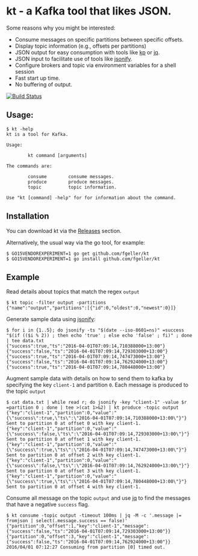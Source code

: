# kt - a Kafka tool that likes JSON.

Some reasons why you might be interested:

* Consume messages on specific partitions between specific offsets.
* Display topic information (e.g., offsets per partitions)
* JSON output for easy consumption with tools like [kp](https://github.com/echojc/kp) or [jq](https://stedolan.github.io/jq/).
* JSON input to facilitate use of tools like [jsonify](https://github.com/fgeller/jsonify).
* Configure brokers and topic via environment variables for a shell session
* Fast start up time.
* No buffering of output.

[![Build Status](https://travis-ci.org/fgeller/kt.svg?branch=master)](https://travis-ci.org/fgeller/kt)

## Usage:

    $ kt -help
    kt is a tool for Kafka.

    Usage:

            kt command [arguments]

    The commands are:

            consume        consume messages.
            produce        produce messages.
            topic          topic information.

    Use "kt [command] -help" for for information about the command.

## Installation

You can download kt via the [Releases](https://github.com/fgeller/kt/releases) section.

Alternatively, the usual way via the go tool, for example:

    $ GO15VENDOREXPERIMENT=1 go get github.com/fgeller/kt
    $ GO15VENDOREXPERIMENT=1 go install github.com/fgeller/kt

## Example

Read details about topics that match the regex `output`

    $ kt topic -filter output -partitions
    {"name":"output","partitions":[{"id":0,"oldest":0,"newest":0}]}

Generate sample data using [jsonify](https://github.com/fgeller/jsonify):

    $ for i in {1..5}; do jsonify -ts "$(date --iso-8601=ns)" =success "$(if (($i % 2)) ; then echo 'true' ; else echo 'false' ; fi)" ; done | tee data.txt
    {"success":true,"ts":"2016-04-01T07:09:14,710388000+13:00"}
    {"success":false,"ts":"2016-04-01T07:09:14,729303000+13:00"}
    {"success":true,"ts":"2016-04-01T07:09:14,747473000+13:00"}
    {"success":false,"ts":"2016-04-01T07:09:14,762924000+13:00"}
    {"success":true,"ts":"2016-04-01T07:09:14,780448000+13:00"}

Augment sample data with details on how to send them to kafka by specifying the
key `client-1` and partition `0`. Each message is produced to the topic `output`

    $ cat data.txt | while read r; do jsonify -key "client-1" -value $r =partition 0 ; done | tee >(cat 1>&2) | kt produce -topic output
    {"key":"client-1","partition":0,"value":"{\"success\":true,\"ts\":\"2016-04-01T07:09:14,710388000+13:00\"}"}
    Sent to partition 0 at offset 0 with key client-1.
    {"key":"client-1","partition":0,"value":"{\"success\":false,\"ts\":\"2016-04-01T07:09:14,729303000+13:00\"}"}
    Sent to partition 0 at offset 1 with key client-1.
    {"key":"client-1","partition":0,"value":"{\"success\":true,\"ts\":\"2016-04-01T07:09:14,747473000+13:00\"}"}
    Sent to partition 0 at offset 2 with key client-1.
    {"key":"client-1","partition":0,"value":"{\"success\":false,\"ts\":\"2016-04-01T07:09:14,762924000+13:00\"}"}
    Sent to partition 0 at offset 3 with key client-1.
    {"key":"client-1","partition":0,"value":"{\"success\":true,\"ts\":\"2016-04-01T07:09:14,780448000+13:00\"}"}
    Sent to partition 0 at offset 4 with key client-1.

Consume all message on the topic `output` and use [jq](https://github.com/stedolan/jq)
to find the messages that have a negative `success` flag.

    $ kt consume -topic output -timeout 100ms | jq -M -c '.message |= fromjson | select(.message.success == false)'
    {"partition":0,"offset":1,"key":"client-1","message":{"success":false,"ts":"2016-04-01T07:09:14,729303000+13:00"}}
    {"partition":0,"offset":3,"key":"client-1","message":{"success":false,"ts":"2016-04-01T07:09:14,762924000+13:00"}}
    2016/04/01 07:12:27 Consuming from partition [0] timed out.
